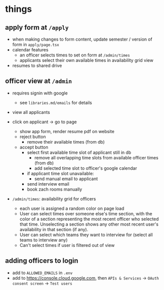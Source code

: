 # things

## apply form at `/apply`

- when making changes to form content, update semester / version of form in `apply/page.tsx`
- calendar features
  - an officer selects times to set on form at `/admin/times`
  - applicants select their own available times in availability grid view
- resumes to shared drive

## officer view at `/admin`

- requires signin with google

  - see `libraries.md/emails` for details

- view all applicants
- click on applicant -> go to page

  - show app form, render resume pdf on website
  - reject button
    - remove their available times (from db)
  - accept button
    - select first available time slot of applicant still in db
      - remove all overlapping time slots from available officer times (from db)
      - add selected time slot to officer's google calendar
    - if applicant time slot unavailable:
      - send manual email to applicant
    - send interview email
    - book zach rooms manually

- `/admin/times`: availability grid for officers
  - each user is assigned a random color on page load
  - User can select times over someone else's time section, with the color of a section representing the most recent officer who selected that time. Unselecting a section shows any other most recent user's availability in that section (if any).
  - User can select which teams they want to interview for (select all teams to interview any)
  - Can't select times if user is filtered out of view

## adding officers to login

- add to `ALLOWED_EMAILS` in `.env`
- add to <https://console.cloud.google.com>, then `APIs & Services` -> `OAuth consent screen` -> `Test users`
